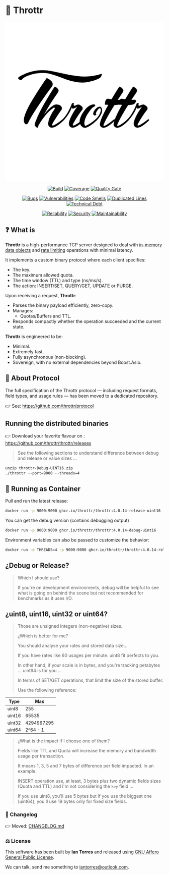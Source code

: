 # 🚀 Throttr

<p align="center"><a href="https://throttr.cl" target="_blank"><img src="./throttr.png" alt="Throttr"></a></p>

<p align="center">
<a href="https://github.com/throttr/throttr/actions/workflows/build.yml"><img src="https://github.com/throttr/throttr/actions/workflows/build.yml/badge.svg" alt="Build"></a>
<a href="https://codecov.io/gh/throttr/throttr"><img src="https://codecov.io/gh/throttr/throttr/graph/badge.svg?token=QCWYBNCJ0T" alt="Coverage"></a>
<a href="https://sonarcloud.io/project/overview?id=throttr_throttr"><img src="https://sonarcloud.io/api/project_badges/measure?project=throttr_throttr&metric=alert_status" alt="Quality Gate"></a>
</p>

<p align="center">
<a href="https://sonarcloud.io/project/overview?id=throttr_throttr"><img src="https://sonarcloud.io/api/project_badges/measure?project=throttr_throttr&metric=bugs" alt="Bugs"></a>
<a href="https://sonarcloud.io/project/overview?id=throttr_throttr"><img src="https://sonarcloud.io/api/project_badges/measure?project=throttr_throttr&metric=vulnerabilities" alt="Vulnerabilities"></a>
<a href="https://sonarcloud.io/project/overview?id=throttr_throttr"><img src="https://sonarcloud.io/api/project_badges/measure?project=throttr_throttr&metric=code_smells" alt="Code Smells"></a>
<a href="https://sonarcloud.io/project/overview?id=throttr_throttr"><img src="https://sonarcloud.io/api/project_badges/measure?project=throttr_throttr&metric=duplicated_lines_density" alt="Duplicated Lines"></a>
<a href="https://sonarcloud.io/project/overview?id=throttr_throttr"><img src="https://sonarcloud.io/api/project_badges/measure?project=throttr_throttr&metric=sqale_index" alt="Technical Debt"></a>
</p>

<p align="center">
<a href="https://sonarcloud.io/project/overview?id=throttr_throttr"><img src="https://sonarcloud.io/api/project_badges/measure?project=throttr_throttr&metric=reliability_rating" alt="Reliability"></a>
<a href="https://sonarcloud.io/project/overview?id=throttr_throttr"><img src="https://sonarcloud.io/api/project_badges/measure?project=throttr_throttr&metric=security_rating" alt="Security"></a>
<a href="https://sonarcloud.io/project/overview?id=throttr_throttr"><img src="https://sonarcloud.io/api/project_badges/measure?project=throttr_throttr&metric=sqale_rating" alt="Maintainability"></a>
</p>

## ❓ What is 

**Throttr** is a high-performance TCP server designed to deal with [in-memory data objects](https://en.wikipedia.org/wiki/In-memory_database) and [rate limiting](https://en.wikipedia.org/wiki/Rate_limiting) operations with minimal latency.

It implements a custom binary protocol where each client specifies:

- The key. 
- The maximum allowed quota.
- The time window (TTL) and type (ns/ms/s).
- The action: INSERT/SET, QUERY/GET, UPDATE or PURGE.

Upon receiving a request, **Throttr**:

- Parses the binary payload efficiently, zero-copy.
- Manages:
  - Quotas/Buffers and TTL.
- Responds compactly whether the operation succeeded and the current state.

**Throttr** is engineered to be:

- Minimal.
- Extremely fast.
- Fully asynchronous (non-blocking).
- Sovereign, with no external dependencies beyond Boost.Asio.

## 📜 About Protocol

The full specification of the Throttr protocol — including request formats, field types, and usage rules — has been moved to a dedicated repository.

👉 See: https://github.com/throttr/protocol

## Running the distributed binaries

👉 Download your favorite flavour on : https://github.com/throttr/throttr/releases

> See the following sections to understand difference between debug and release or value sizes ...

```
unzip throttr-Debug-UINT16.zip
./throttr --port=9000 --threads=4
```

## 🐳 Running as Container

Pull and run the latest release:

```bash
docker run -p 9000:9000 ghcr.io/throttr/throttr:4.0.14-release-uint16
```

You can get the debug version (contains debugging output)

```bash
docker run -p 9000:9000 ghcr.io/throttr/throttr:4.0.14-debug-uint16
```

Environment variables can also be passed to customize the behavior:

```bash
docker run -e THREADS=4 -p 9000:9000 ghcr.io/throttr/throttr:4.0.14-release-uint16
```

## ¿Debug or Release?

> Which I should use?
>
> If you're on development environments, debug will be helpful to see what is going on behind the scene but not recommended for benchmarks as it uses I/O.

## ¿uint8, uint16, uint32 or uint64?


> Those are unsigned integers (non-negative) sizes. 
> 
> ¿Which is better for me?
> 
> 
> You should analyse your rates and stored data size...
>
> If you have rates like 60 usages per minute. uint8 fit perfects to you.
>
> In other hand, if your scale is in bytes, and you're tracking petabytes ... uint64 is for you ...
> 
> In terms of SET/GET operations, that limit the size of the stored buffer.
> 
> Use the following reference:

| Type   | Max        |
|--------|------------|
| uint8  | 255        |
| uint16 | 65535      |
| uint32 | 4294967295 |
| uint64 | 2^64 - 1   |

> ¿What is the impact if I choose one of them?
> 
> Fields like TTL and Quota will increase the memory and bandwidth usage per transaction.
> 
> It means 1, 3, 5 and 7 bytes of difference per field impacted. In an example:
> 
> INSERT operation use, at least, 3 bytes plus two dynamic fields sizes (Quota and TTL) and I'm not considering the `key` field ... 
> 
> If you use uint8, you'll use 5 bytes but if you use the biggest one (uint64), you'll use 19 bytes only for fixed size fields.

### 📝 Changelog

👉 Moved: [CHANGELOG.md](./CHANGELOG.md)

### ⚖️ License

This software has been built by **Ian Torres** and released using [GNU Affero General Public License](./LICENSE).

We can talk, send me something to [iantorres@outlook.com](mailto:iantorres@outlook.com).
